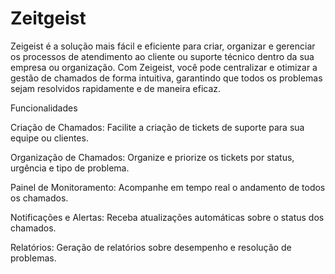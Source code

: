 # Zeitgeist

Zeigeist é a solução mais fácil e eficiente para criar, organizar e gerenciar os processos de atendimento ao cliente ou suporte técnico dentro da sua empresa ou organização. Com Zeigeist, você pode centralizar e otimizar a gestão de chamados de forma intuitiva, garantindo que todos os problemas sejam resolvidos rapidamente e de maneira eficaz.



Funcionalidades



Criação de Chamados: Facilite a criação de tickets de suporte para sua equipe ou clientes.



Organização de Chamados: Organize e priorize os tickets por status, urgência e tipo de problema.



Painel de Monitoramento: Acompanhe em tempo real o andamento de todos os chamados.



Notificações e Alertas: Receba atualizações automáticas sobre o status dos chamados.



Relatórios: Geração de relatórios sobre desempenho e resolução de problemas.

